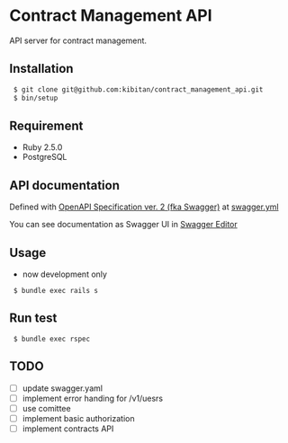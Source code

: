 # Contract Management API

API server for contract management.

## Installation

```bash
 $ git clone git@github.com:kibitan/contract_management_api.git
 $ bin/setup
```

## Requirement

 * Ruby 2.5.0
 * PostgreSQL

## API documentation

Defined with [OpenAPI Specification ver. 2 (fka Swagger)](https://github.com/OAI/OpenAPI-Specification/blob/master/versions/2.0.md) at [swagger.yml](config/swagger.yml)

You can see documentation as Swagger UI in [Swagger Editor](https://editor.swagger.io/?url=https://raw.githubusercontent.com/kibitan/contract_management_api/master/config/swagger.yml)

## Usage

 * now development only

```
 $ bundle exec rails s
```

## Run test

```
 $ bundle exec rspec
```

## TODO
 - [ ] update swagger.yaml
 - [ ] implement error handing for /v1/uesrs
  - [ ] use comittee
 - [ ] implement basic authorization
 - [ ] implement contracts API
